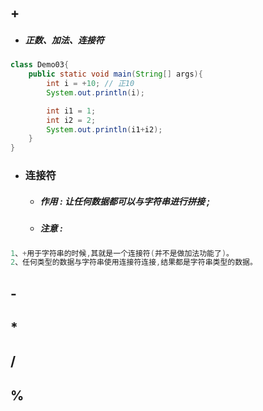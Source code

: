 ## +

* ##### 正数、加法、连接符

```java
class Demo03{
    public static void main(String[] args){
        int i = +10; // 正10
        System.out.println(i);

        int i1 = 1;
        int i2 = 2;
        System.out.println(i1+i2);
    }
}
```

* ### 连接符

  * ##### 作用 : 让任何数据都可以与字符串进行拼接 ;
  * ##### 注意 :

```java
1、+用于字符串的时候,其就是一个连接符(并不是做加法功能了)。
2、任何类型的数据与字符串使用连接符连接,结果都是字符串类型的数据。
```

## -

## \*

## /

## %



